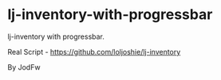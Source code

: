 # lj-inventory-with-progressbar
lj-inventory with progressbar.

Real Script - https://github.com/loljoshie/lj-inventory

By JodFw
